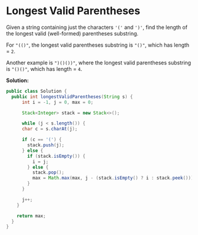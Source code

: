 # Longest Valid Parentheses

Given a string containing just the characters `'('` and `')'`, find the length of the longest valid (well-formed) parentheses substring.

For `"(()"`, the longest valid parentheses substring is `"()"`, which has length = `2`.

Another example is `")()())"`, where the longest valid parentheses substring is `"()()"`, which has length = `4`.

**Solution:**
```java
public class Solution {
  public int longestValidParentheses(String s) {
      int i = -1, j = 0, max = 0;

      Stack<Integer> stack = new Stack<>();

      while (j < s.length()) {
      char c = s.charAt(j);

      if (c == '(') {
        stack.push(j);
      } else {
        if (stack.isEmpty()) {
          i = j;
        } else {
          stack.pop();
          max = Math.max(max, j - (stack.isEmpty() ? i : stack.peek()));
        }
      }

      j++;
    }

    return max;
  }
}
```